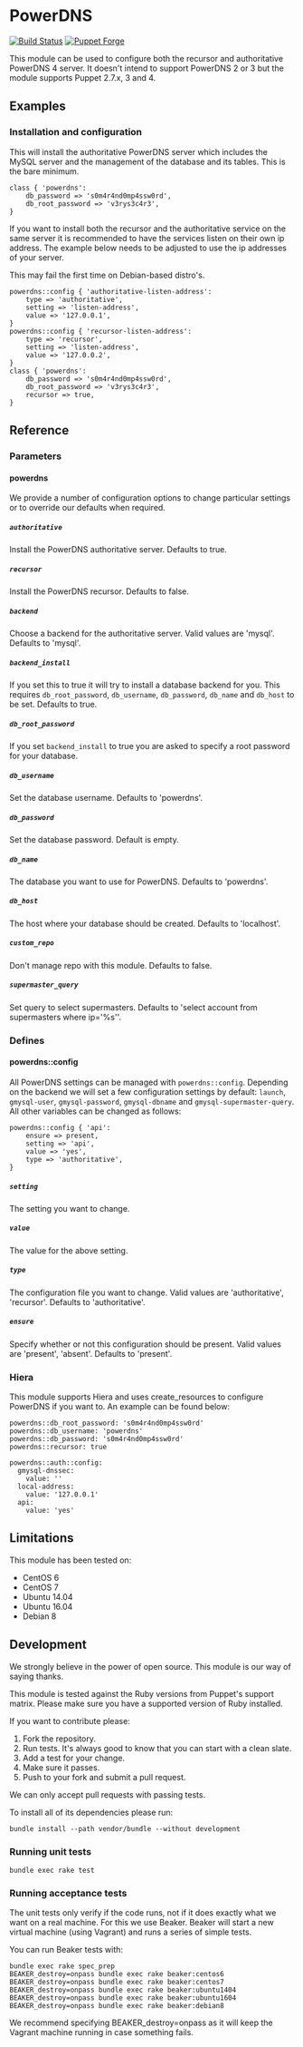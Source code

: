 # PowerDNS

[![Build Status](https://travis-ci.org/sensson/puppet-powerdns.svg?branch=master)](https://travis-ci.org/sensson/puppet-powerdns) [![Puppet Forge](https://img.shields.io/puppetforge/v/sensson/powerdns.svg?maxAge=2592000?style=plastic)](https://forge.puppet.com/sensson/powerdns)

This module can be used to configure both the recursor and authoritative
PowerDNS 4 server. It doesn't intend to support PowerDNS 2 or 3 but the
module supports Puppet 2.7.x, 3 and 4.

## Examples

### Installation and configuration

This will install the authoritative PowerDNS server which includes the
MySQL server and the management of the database and its tables. This is
the bare minimum.

```
class { 'powerdns':
	db_password => 's0m4r4nd0mp4ssw0rd',
	db_root_password => 'v3rys3c4r3',
}
```

If you want to install both the recursor and the authoritative service on the same
server it is recommended to have the services listen on their own ip address. The
example below needs to be adjusted to use the ip addresses of your server.

This may fail the first time on Debian-based distro's.

```
powerdns::config { 'authoritative-listen-address':
	type => 'authoritative',
	setting => 'listen-address',
	value => '127.0.0.1',
}
powerdns::config { 'recursor-listen-address':
	type => 'recursor',
	setting => 'listen-address',
	value => '127.0.0.2',
}
class { 'powerdns':
	db_password => 's0m4r4nd0mp4ssw0rd',
	db_root_password => 'v3rys3c4r3',
	recursor => true,
}
```

## Reference

### Parameters

#### powerdns

We provide a number of configuration options to change particular settings
or to override our defaults when required.

##### `authoritative`

Install the PowerDNS authoritative server. Defaults to true.

##### `recursor`

Install the PowerDNS recursor. Defaults to false.

##### `backend`

Choose a backend for the authoritative server. Valid values are 'mysql'. Defaults to 'mysql'.

##### `backend_install`

If you set this to true it will try to install a database backend for
you. This requires `db_root_password`, `db_username`, `db_password`,
`db_name` and `db_host` to be set. Defaults to true.

##### `db_root_password`

If you set `backend_install` to true you are asked to specify a root
password for your database.

##### `db_username`

Set the database username. Defaults to 'powerdns'.

##### `db_password`

Set the database password. Default is empty.

##### `db_name`

The database you want to use for PowerDNS. Defaults to 'powerdns'.

##### `db_host`

The host where your database should be created. Defaults to 'localhost'.

##### `custom_repo`

Don't manage repo with this module. Defaults to false.

##### `supermaster_query`

Set query to select supermasters. Defaults to 'select account from supermasters where ip=\'%s\''.

### Defines

#### powerdns::config

All PowerDNS settings can be managed with `powerdns::config`. Depending on the backend we will set a few
configuration settings by default: `launch`, `gmysql-user`, `gmysql-password`, `gmysql-dbname` and
`gmysql-supermaster-query`. All other variables can be changed as follows:

```
powerdns::config { 'api':
	ensure => present,
	setting => 'api',
	value => 'yes',
	type => 'authoritative',
}
```

##### `setting`

The setting you want to change.

##### `value`

The value for the above setting.

##### `type`

The configuration file you want to change. Valid values are 'authoritative', 'recursor'. Defaults to 'authoritative'.

##### `ensure`

Specify whether or not this configuration should be present. Valid values are 'present', 'absent'. Defaults to 'present'.

### Hiera

This module supports Hiera and uses create_resources to configure PowerDNS
if you want to. An example can be found below:

```
powerdns::db_root_password: 's0m4r4nd0mp4ssw0rd'
powerdns::db_username: 'powerdns'
powerdns::db_password: 's0m4r4nd0mp4ssw0rd'
powerdns::recursor: true

powerdns::auth::config:
  gmysql-dnssec:
    value: ''
  local-address:
    value: '127.0.0.1'
  api:
    value: 'yes'
```

## Limitations

This module has been tested on:

* CentOS 6
* CentOS 7
* Ubuntu 14.04
* Ubuntu 16.04
* Debian 8

## Development

We strongly believe in the power of open source. This module is our way
of saying thanks.

This module is tested against the Ruby versions from Puppet's support
matrix. Please make sure you have a supported version of Ruby installed.

If you want to contribute please:

1. Fork the repository.
2. Run tests. It's always good to know that you can start with a clean slate.
3. Add a test for your change.
4. Make sure it passes.
5. Push to your fork and submit a pull request.

We can only accept pull requests with passing tests.

To install all of its dependencies please run:

```
bundle install --path vendor/bundle --without development
```

### Running unit tests

```
bundle exec rake test
```

### Running acceptance tests

The unit tests only verify if the code runs, not if it does exactly
what we want on a real machine. For this we use Beaker. Beaker will
start a new virtual machine (using Vagrant) and runs a series of
simple tests.

You can run Beaker tests with:

```
bundle exec rake spec_prep
BEAKER_destroy=onpass bundle exec rake beaker:centos6
BEAKER_destroy=onpass bundle exec rake beaker:centos7
BEAKER_destroy=onpass bundle exec rake beaker:ubuntu1404
BEAKER_destroy=onpass bundle exec rake beaker:ubuntu1604
BEAKER_destroy=onpass bundle exec rake beaker:debian8
```

We recommend specifying BEAKER_destroy=onpass as it will keep the
Vagrant machine running in case something fails.
